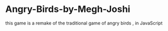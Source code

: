 # Angry-Birds-by-Megh-Joshi
this game is a remake of the traditional game of angry birds , in JavaScript
